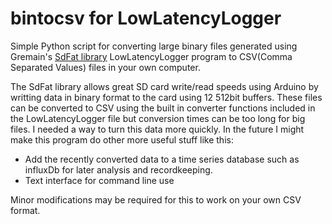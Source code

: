 # bintocsv for LowLatencyLogger
Simple Python script for converting large binary files generated using Gremain's <a href="https://www.w3schools.com/html/">SdFat library</a> LowLatencyLogger program to CSV(Comma Separated Values) files in your own computer.

The SdFat library allows great SD card write/read speeds using Arduino by writting data in binary format to the card using 12 512bit buffers. These files can be converted to CSV using the built in converter functions included in the LowLatencyLogger file but conversion times can be too long for big files. I needed a way to turn this data more quickly. In the future I might make this program do other more useful stuff like this:
- Add the recently converted data to a time series database such as influxDb for later analysis and recordkeeping.
- Text interface for command line use

Minor modifications may be required for this to work on your own CSV format.



